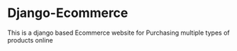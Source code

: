 # Django-Ecommerce 
This is a django based Ecommerce website for Purchasing multiple types of products online
